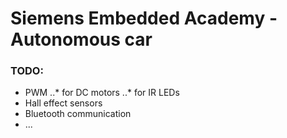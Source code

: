 # Siemens Embedded Academy - Autonomous car

### TODO:
* PWM
..* for DC motors
..* for IR LEDs
* Hall effect sensors
* Bluetooth communication
* ...
